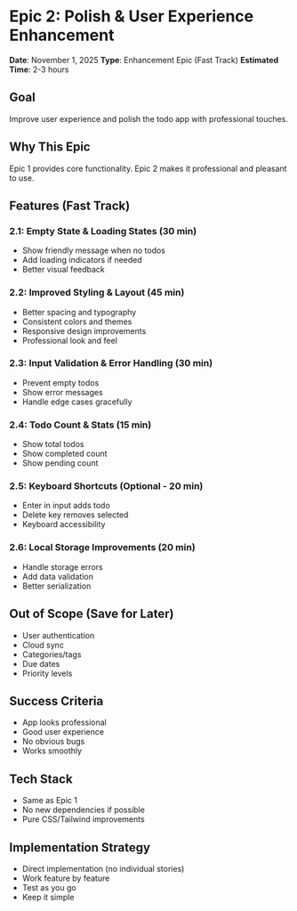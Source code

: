 # Epic 2: Polish & User Experience Enhancement

**Date**: November 1, 2025
**Type**: Enhancement Epic (Fast Track)
**Estimated Time**: 2-3 hours

## Goal
Improve user experience and polish the todo app with professional touches.

## Why This Epic
Epic 1 provides core functionality. Epic 2 makes it professional and pleasant to use.

## Features (Fast Track)

### 2.1: Empty State & Loading States (30 min)
- Show friendly message when no todos
- Add loading indicators if needed
- Better visual feedback

### 2.2: Improved Styling & Layout (45 min)
- Better spacing and typography
- Consistent colors and themes
- Responsive design improvements
- Professional look and feel

### 2.3: Input Validation & Error Handling (30 min)
- Prevent empty todos
- Show error messages
- Handle edge cases gracefully

### 2.4: Todo Count & Stats (15 min)
- Show total todos
- Show completed count
- Show pending count

### 2.5: Keyboard Shortcuts (Optional - 20 min)
- Enter in input adds todo
- Delete key removes selected
- Keyboard accessibility

### 2.6: Local Storage Improvements (20 min)
- Handle storage errors
- Add data validation
- Better serialization

## Out of Scope (Save for Later)
- User authentication
- Cloud sync
- Categories/tags
- Due dates
- Priority levels

## Success Criteria
- App looks professional
- Good user experience
- No obvious bugs
- Works smoothly

## Tech Stack
- Same as Epic 1
- No new dependencies if possible
- Pure CSS/Tailwind improvements

## Implementation Strategy
- Direct implementation (no individual stories)
- Work feature by feature
- Test as you go
- Keep it simple